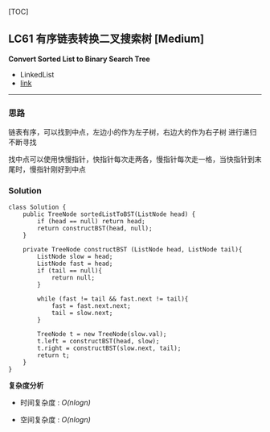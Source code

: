 [TOC]
## LC61 有序链表转换二叉搜索树 [Medium]
**Convert Sorted List to Binary Search Tree**

- LinkedList
- [link](https://leetcode.com/problems/convert-sorted-list-to-binary-search-tree/description/)
---
### 思路
链表有序，可以找到中点，左边小的作为左子树，右边大的作为右子树
进行递归不断寻找

找中点可以使用快慢指针，快指针每次走两各，慢指针每次走一格，当快指针到末尾时，慢指针刚好到中点

### Solution

```
class Solution {
    public TreeNode sortedListToBST(ListNode head) {
        if (head == null) return head;
        return constructBST(head, null);
    }

    private TreeNode constructBST (ListNode head, ListNode tail){
        ListNode slow = head;
        ListNode fast = head;
        if (tail == null){
            return null;
        }

        while (fast != tail && fast.next != tail){
            fast = fast.next.next;
            tail = slow.next;
        }

        TreeNode t = new TreeNode(slow.val);
        t.left = constructBST(head, slow);
        t.right = constructBST(slow.next, tail);
        return t;
    }
}

```

**复杂度分析**

* 时间复杂度 : *O(nlogn)* 

* 空间复杂度 : *O(nlogn)* 

